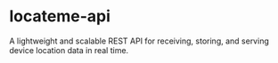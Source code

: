 # locateme-api
A lightweight and scalable REST API for receiving, storing, and serving device location data in real time.
